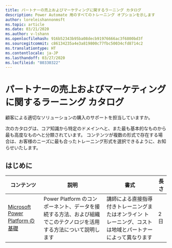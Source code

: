 ```yaml
---
title: パートナーの売上およびマーケティングに関するラーニング カタログ
description: Power Automate 用のすべてのトレーニング オプションを示します
author: loreleishannonmsft
ms.topic: article
ms.date: 03/21/2020
ms.author: v-lshann
ms.openlocfilehash: 916b52343b95ba08decb91976666ac3f6800bd3f
ms.sourcegitcommit: c86134235a4e3a819800c77fbc50034cfd8714c2
ms.translationtype: HT
ms.contentlocale: ja-JP
ms.lasthandoff: 03/27/2020
ms.locfileid: "80330322"
---
```

# <a name="partner-sales-and-marketing-learning-catalog"></a>パートナーの売上およびマーケティングに関するラーニング カタログ

顧客による適切なソリューションの購入のサポートを担当していますか。

次のカタログは、コア知識から特定のドメインへと、また最も基本的なものから最も高度なものへと分類されています。 コンテンツが複数の形式で存在する場合は、お客様のニーズに最も合ったトレーニング形式を選択できるように、お知らせいたします。 

## <a name="get-started"></a>はじめに<a name="get-started"></a>
| コンテンツ   | 説明 | 書式   | 長さ |
|------------------------------------------------------------------------------------------------------------|------------------------------------------------------------------------------------------------------------------------|--------------------------------------------------------------------------------|--------|
| [Microsoft Power Platform の基礎](https://docs.microsoft.com/learn/certifications/courses/pl-900t00) | Power Platform のコンポーネント、データを接続する方法、および組織でこのテクノロジを活用する方法について説明します | 講師による直接指導付きトレーニングまたはオンライン トレーニング、コストは地域とパートナーによって異なります | 2 日 |

